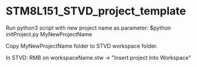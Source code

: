 # STM8L151_STVD_project_template

Run python3 script with new project name as parameter:
$python initProject.py MyNewProjectName

Copy MyNewProjectName folder to STVD workspace folder.

In STVD: 
RMB on workspaceName.stw -> "Insert project Into Workspace"
